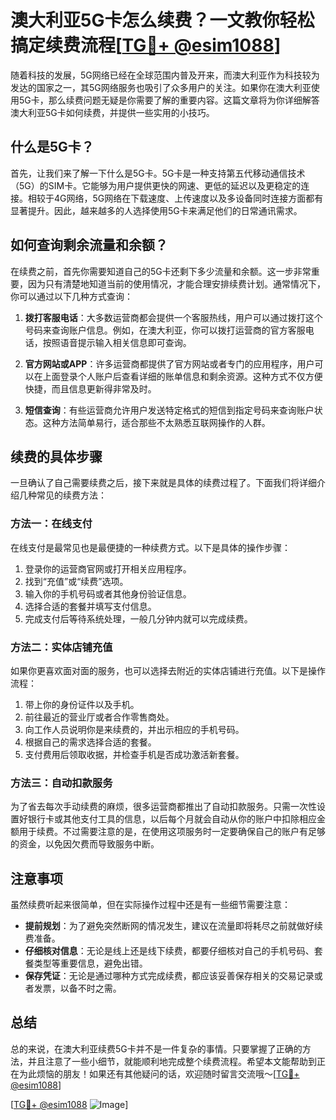 # 澳大利亚5G卡怎么续费？一文教你轻松搞定续费流程[[TG💪+ @esim1088](https://t.me/s/esim1088)]

随着科技的发展，5G网络已经在全球范围内普及开来，而澳大利亚作为科技较为发达的国家之一，其5G网络服务也吸引了众多用户的关注。如果你在澳大利亚使用5G卡，那么续费问题无疑是你需要了解的重要内容。这篇文章将为你详细解答澳大利亚5G卡如何续费，并提供一些实用的小技巧。

## 什么是5G卡？

首先，让我们来了解一下什么是5G卡。5G卡是一种支持第五代移动通信技术（5G）的SIM卡。它能够为用户提供更快的网速、更低的延迟以及更稳定的连接。相较于4G网络，5G网络在下载速度、上传速度以及多设备同时连接方面都有显著提升。因此，越来越多的人选择使用5G卡来满足他们的日常通讯需求。

## 如何查询剩余流量和余额？

在续费之前，首先你需要知道自己的5G卡还剩下多少流量和余额。这一步非常重要，因为只有清楚地知道当前的使用情况，才能合理安排续费计划。通常情况下，你可以通过以下几种方式查询：

1. **拨打客服电话**：大多数运营商都会提供一个客服热线，用户可以通过拨打这个号码来查询账户信息。例如，在澳大利亚，你可以拨打运营商的官方客服电话，按照语音提示输入相关信息即可查询。

2. **官方网站或APP**：许多运营商都提供了官方网站或者专门的应用程序，用户可以在上面登录个人账户后查看详细的账单信息和剩余资源。这种方式不仅方便快捷，而且信息更新得非常及时。

3. **短信查询**：有些运营商允许用户发送特定格式的短信到指定号码来查询账户状态。这种方法简单易行，适合那些不太熟悉互联网操作的人群。

## 续费的具体步骤

一旦确认了自己需要续费之后，接下来就是具体的续费过程了。下面我们将详细介绍几种常见的续费方法：

### 方法一：在线支付

在线支付是最常见也是最便捷的一种续费方式。以下是具体的操作步骤：

1. 登录你的运营商官网或打开相关应用程序。
2. 找到“充值”或“续费”选项。
3. 输入你的手机号码或者其他身份验证信息。
4. 选择合适的套餐并填写支付信息。
5. 完成支付后等待系统处理，一般几分钟内就可以完成续费。

### 方法二：实体店铺充值

如果你更喜欢面对面的服务，也可以选择去附近的实体店铺进行充值。以下是操作流程：

1. 带上你的身份证件以及手机。
2. 前往最近的营业厅或者合作零售商处。
3. 向工作人员说明你是来续费的，并出示相应的手机号码。
4. 根据自己的需求选择合适的套餐。
5. 支付费用后领取收据，并检查手机是否成功激活新套餐。

### 方法三：自动扣款服务

为了省去每次手动续费的麻烦，很多运营商都推出了自动扣款服务。只需一次性设置好银行卡或其他支付工具的信息，以后每个月就会自动从你的账户中扣除相应金额用于续费。不过需要注意的是，在使用这项服务时一定要确保自己的账户有足够的资金，以免因欠费而导致服务中断。

## 注意事项

虽然续费听起来很简单，但在实际操作过程中还是有一些细节需要注意：

- **提前规划**：为了避免突然断网的情况发生，建议在流量即将耗尽之前就做好续费准备。
- **仔细核对信息**：无论是线上还是线下续费，都要仔细核对自己的手机号码、套餐类型等重要信息，避免出错。
- **保存凭证**：无论是通过哪种方式完成续费，都应该妥善保存相关的交易记录或者发票，以备不时之需。

## 总结

总的来说，在澳大利亚续费5G卡并不是一件复杂的事情。只要掌握了正确的方法，并且注意了一些小细节，就能顺利地完成整个续费流程。希望本文能帮助到正在为此烦恼的朋友！如果还有其他疑问的话，欢迎随时留言交流哦～[[TG💪+ @esim1088](https://t.me/s/esim1088)]

[[TG💪+ @esim1088](https://t.me/s/esim1088) ![Image](https://i.postimg.cc/4NQfJmqS/Snipaste-2025-05-13-00-14-12.png)]